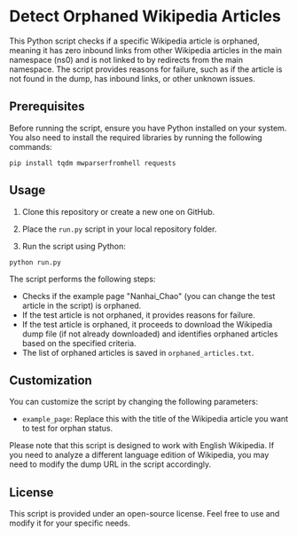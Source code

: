 # Detect Orphaned Wikipedia Articles

This Python script checks if a specific Wikipedia article is orphaned, meaning it has zero inbound links from other Wikipedia articles in the main namespace (ns0) and is not linked to by redirects from the main namespace. The script provides reasons for failure, such as if the article is not found in the dump, has inbound links, or other unknown issues.

## Prerequisites

Before running the script, ensure you have Python installed on your system. You also need to install the required libraries by running the following commands:

`pip install tqdm mwparserfromhell requests`


## Usage

1. Clone this repository or create a new one on GitHub.

2. Place the `run.py` script in your local repository folder.

3. Run the script using Python:

`python run.py`


The script performs the following steps:

- Checks if the example page "Nanhai_Chao" (you can change the test article in the script) is orphaned.
- If the test article is not orphaned, it provides reasons for failure.
- If the test article is orphaned, it proceeds to download the Wikipedia dump file (if not already downloaded) and identifies orphaned articles based on the specified criteria.
- The list of orphaned articles is saved in `orphaned_articles.txt`.

## Customization

You can customize the script by changing the following parameters:

- `example_page`: Replace this with the title of the Wikipedia article you want to test for orphan status.

Please note that this script is designed to work with English Wikipedia. If you need to analyze a different language edition of Wikipedia, you may need to modify the dump URL in the script accordingly.

## License

This script is provided under an open-source license. Feel free to use and modify it for your specific needs.
